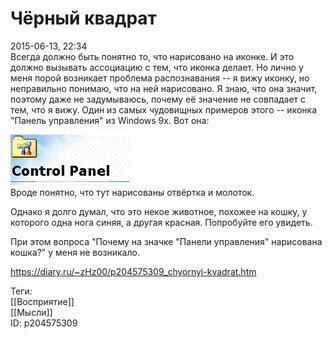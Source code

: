 Чёрный квадрат
===============

   
 2015-06-13, 22:34   
  Всегда должно быть понятно то, что нарисовано на иконке. И это должно вызывать ассоциацию с тем, что иконка делает. Но лично у меня порой возникает проблема распознавания -- я вижу иконку, но неправильно понимаю, что на ней нарисовано. Я знаю, что она значит, поэтому даже не задумываюсь, почему её значение не совпадает с тем, что я вижу. Один из самых чудовищных примеров этого -- иконка "Панель управления" из Windows 9x. Вот она:   
   
  ![](pics/X5Zxi5B.gif)    
 Вроде понятно, что тут нарисованы отвёртка и молоток.   
   
 Однако я долго думал, что это некое животное, похожее на кошку, у которого одна нога синяя, а другая красная. Попробуйте его увидеть.   
   
 При этом вопроса "Почему на значке "Панели управления" нарисована кошка?" у меня не возникало.   
    
 <https://diary.ru/~zHz00/p204575309_chyornyj-kvadrat.htm>   
   
 Теги:   
 [[Восприятие]]   
 [[Мысли]]   
 ID: p204575309